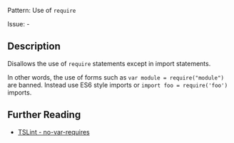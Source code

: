 Pattern: Use of `require`

Issue: -

## Description

Disallows the use of `require` statements except in import statements.

In other words, the use of forms such as `var module = require("module")` are banned. Instead use ES6 style imports or `import foo = require('foo')` imports.

## Further Reading

* [TSLint - no-var-requires](https://palantir.github.io/tslint/rules/no-var-requires)